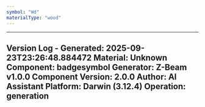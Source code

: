 ```yaml
---
symbol: "Wd"
materialType: "wood"
---
```


---
Version Log - Generated: 2025-09-23T23:26:48.884472
Material: Unknown
Component: badgesymbol
Generator: Z-Beam v1.0.0
Component Version: 2.0.0
Author: AI Assistant
Platform: Darwin (3.12.4)
Operation: generation
---